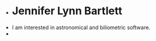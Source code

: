 - # Jennifer Lynn Bartlett #
- I am interested in astronomical and biliometric software.
- 
<!---
jlynnbartlett/jlynnbartlett is a ✨ special ✨ repository because its `README.md` (this file) appears on your GitHub profile.
You can click the Preview link to take a look at your changes.
--->
